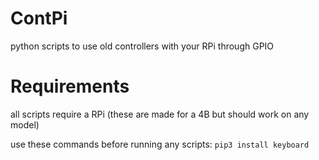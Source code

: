 # ContPi
python scripts to use old controllers with your RPi through GPIO

# Requirements
all scripts require a RPi (these are made for a 4B but should work on any model)

use these commands before running any scripts:
`pip3 install keyboard`
